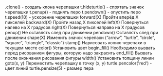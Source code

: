 .clone() - создать клона черепашки
t.hideturtle() - спрятать значок черепашки
t.penup() - поднять перо
t.pendown() - опустить перо
t.speed(10) - ускорение черепашки
forward(X)	Пройти вперёд X пикселей
backward(X)	Пройти назад X пикселей
left(X)	Повернуться налево на X градусов
right(X)	Повернуться направо на X градусов
penup()	Не оставлять след при движении
pendown()	Оставлять след при движении
shape(X)	Изменить значок черепахи (“arrow”, “turtle”, “circle”, “square”, “triangle”, “classic”)
stamp()	Нарисовать копию черепахи в текущем месте
color()	Установить цвет
begin_fill()	Необходимо вызвать перед рисованием фигуры, которую надо закрасить
end_fill()	Вызвать после окончания рисования фигуры
width()	Установить толщину линии
goto(x, y)	Переместить черепашку в точку (x, y)
turtle.pencolor('red') - цвет линий
turtle.pensize(5) - размер пера

